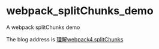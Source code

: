 # webpack_splitChunks_demo
A webpack splitChunks demo

The blog address is [理解webpack4.splitChunks](https://www.cnblogs.com/kwzm/p/10314438.html)
